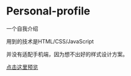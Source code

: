 # Personal-profile

一个自我介绍

用到的技术是HTML/CSS/JavaScript

并没有适配手机端，因为想不出好的样式设计方案。

[点击这里预览](https://meakle.github.io/Personal-profile/)